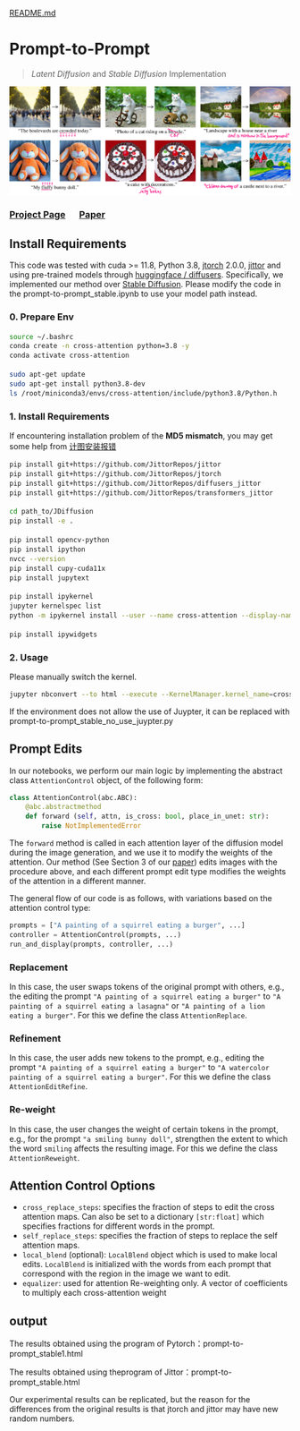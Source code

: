 [README.md](https://github.com/user-attachments/files/21600942/README.md)
# Prompt-to-Prompt

> *Latent Diffusion* and *Stable Diffusion* Implementation


![teaser](prompt-to-prompt-main-jittor/docs/teaser.png)
### [Project Page]([NJUST-wyx/20---prompt-to-prompt](https://github.com/NJUST-wyx/20---prompt-to-prompt/tree/master))&ensp;&ensp;&ensp;[Paper](https://prompt-to-prompt.github.io/ptp_files/Prompt-to-Prompt_preprint.pdf)


## Install Requirements

This code was tested with cuda >= 11.8, Python 3.8, [jtorch](https://github.com/JittorRepos/jtorch) 2.0.0, [jittor](https://github.com/JittorRepos/jittor) and using pre-trained models through [huggingface / diffusers](https://github.com/JittorRepos/diffusers_jittor).
Specifically, we implemented our method over [Stable Diffusion](https://huggingface.co/CompVis/stable-diffusion-v1-4). Please modify the code in the  prompt-to-prompt_stable.ipynb to use your model path instead.

### 0. Prepare Env

```bash
source ~/.bashrc
conda create -n cross-attention python=3.8 -y
conda activate cross-attention

sudo apt-get update
sudo apt-get install python3.8-dev
ls /root/miniconda3/envs/cross-attention/include/python3.8/Python.h
```

### 1. Install Requirements

If encountering installation problem of the **MD5 mismatch**, you may get some help from [计图安装报错](https://discuss.jittor.org/t/topic/936)

```bash
pip install git+https://github.com/JittorRepos/jittor
pip install git+https://github.com/JittorRepos/jtorch
pip install git+https://github.com/JittorRepos/diffusers_jittor
pip install git+https://github.com/JittorRepos/transformers_jittor

cd path_to/JDiffusion
pip install -e .

pip install opencv-python
pip install ipython
nvcc --version
pip install cupy-cuda11x
pip install jupytext

pip install ipykernel
jupyter kernelspec list
python -m ipykernel install --user --name cross-attention --display-name "Python (cross-attention)"

pip install ipywidgets
```

### 2. Usage

Please manually switch the kernel.

```bash
jupyter nbconvert --to html --execute --KernelManager.kernel_name=cross-attention prompt-to-prompt_stable.ipynb
```

If the environment does not allow the use of Juypter, it can be replaced with prompt-to-prompt_stable_no_use_juypter.py

## Prompt Edits

In our notebooks, we perform our main logic by implementing the abstract class `AttentionControl` object, of the following form:

``` python
class AttentionControl(abc.ABC):
    @abc.abstractmethod
    def forward (self, attn, is_cross: bool, place_in_unet: str):
        raise NotImplementedError
```

The `forward` method is called in each attention layer of the diffusion model during the image generation, and we use it to modify the weights of the attention. Our method (See Section 3 of our [paper](https://arxiv.org/abs/2208.01626)) edits images with the procedure above, and  each different prompt edit type modifies the weights of the attention in a different manner.

The general flow of our code is as follows, with variations based on the attention control type:

``` python
prompts = ["A painting of a squirrel eating a burger", ...]
controller = AttentionControl(prompts, ...)
run_and_display(prompts, controller, ...)
```

### Replacement
In this case, the user swaps tokens of the original prompt with others, e.g., the editing the prompt `"A painting of a squirrel eating a burger"` to `"A painting of a squirrel eating a lasagna"` or `"A painting of a lion eating a burger"`. For this we define the class `AttentionReplace`.

### Refinement
In this case, the user adds new tokens to the prompt, e.g., editing the prompt `"A painting of a squirrel eating a burger"` to `"A watercolor painting of a squirrel eating a burger"`. For this we define the class `AttentionEditRefine`.

### Re-weight
In this case, the user changes the weight of certain tokens in the prompt, e.g., for the prompt `"a smiling bunny doll"`, strengthen the extent to which the word `smiling` affects the resulting image. For this we define the class `AttentionReweight`.


## Attention Control Options
 * `cross_replace_steps`: specifies the fraction of steps to edit the cross attention maps. Can also be set to a dictionary `[str:float]` which specifies fractions for different words in the prompt.
 * `self_replace_steps`: specifies the fraction of steps to replace the self attention maps.
 * `local_blend` (optional):  `LocalBlend` object which is used to make local edits. `LocalBlend` is initialized with the words from each prompt that correspond with the region in the image we want to edit.
 * `equalizer`: used for attention Re-weighting only. A vector of coefficients to multiply each cross-attention weight

## output

The results obtained using the program of Pytorch：prompt-to-prompt_stable1.html

The results obtained using theprogram of Jittor：prompt-to-prompt_stable.html

Our experimental results can be replicated, but the reason for the differences from the original results is that jtorch and jittor may have new random numbers.
